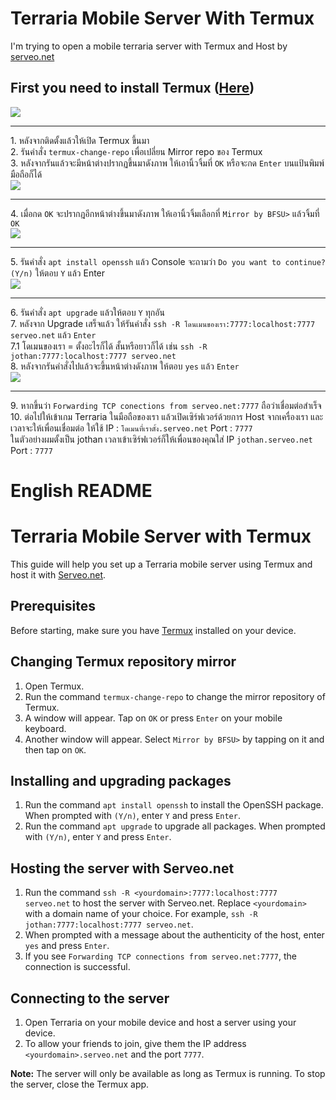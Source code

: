 # Terraria Mobile Server With Termux

I'm trying to open a mobile terraria server with Termux and Host by <a href="serveo.net">serveo.net</a>

## First you need to install Termux (<a href="https://play.google.com/store/apps/details?id=com.termux&hl=th&gl=US">Here</a>)

<img src="https://i.imgur.com/He8a0X2.png">
<hr>
1. หลังจากติดตั้งแล้วให้เปิด Termux ขึ้นมา <br>
2. รันคำสั่ง <code>termux-change-repo</code> เพื่อเปลี่ยน Mirror repo ของ Termux <br>
3. หลังจากรันแล้วจะมีหน้าต่างปรากฏขึ้นมาดังภาพ ให้เอานิ้วจิ้มที่ <code>OK</code> หรือจะกด <code>Enter</code> บนแป้นพิมพ์มือถือก็ได้ <br>
<img src="https://i.imgur.com/xmLradd.png">
<hr>
4. เมื่อกด <code>OK</code> จะปรากฎอีกหน้าต่างขึ้นมาดังภาพ ให้เอานิ้วจิ้มเลือกที่ <code>Mirror by BFSU></code> แล้วจิ้มที่ <code>OK</code> <br>
<img src="https://i.imgur.com/Awcz4ay.png">
<hr>
5. รันคำสั่ง <code>apt install openssh</code> แล้ว Console จะถามว่า <code>Do you want to continue? (Y/n)</code> ให้ตอบ <code>Y</code> แล้ว Enter <br>
<img src="https://i.imgur.com/J5GZnWA.png">
<hr>
6. รันคำสั่ง <code>apt upgrade</code> แล้วให้ตอบ <code>Y</code> ทุกอัน <br>
7. หลังจาก Upgrade เสร็จแล้ว ให้รันคำสั่ง <code>ssh -R โดนเมนของเรา:7777:localhost:7777 serveo.net</code> แล้ว <code>Enter</code> <br>
7.1 โดเมนของเรา = ตั้งอะไรก็ได้ สั้นหรือยาวก็ได้ เช่น <code>ssh -R jothan:7777:localhost:7777 serveo.net</code> <br>
8. หลังจากรันคำสั่งไปแล้วจะขึ้นหน้าต่างดังภาพ ให้ตอบ <code>yes</code> แล้ว <code>Enter</code> <br>
<img src="https://i.imgur.com/mcro3rT.png">
<hr>
9. หากขึ้นว่า <code>Forwarding TCP conections from serveo.net:7777</code> ถือว่าเชื่อมต่อสำเร็จ <br>
10. ต่อไปให้เข้าเกม Terraria ในมือถือของเรา แล้วเปิดเซิร์ฟเวอร์ด้วยการ Host จากเครื่องเรา และเวลาจะให้เพื่อนเชื่อมต่อ ให้ใช้ IP : <code>โดเมนที่เราตั้ง.serveo.net</code> Port : <code>7777</code> <br> ในตัวอย่างผมตั้งเป็น jothan เวลาเข้าเซิร์ฟเวอร์ก็ให้เพื่อนของคุณใส่ IP <code>jothan.serveo.net</code> Port : <code>7777</code>
<br>

# English README
# Terraria Mobile Server with Termux

This guide will help you set up a Terraria mobile server using Termux and host it with [Serveo.net](https://serveo.net/).

## Prerequisites

Before starting, make sure you have [Termux](https://play.google.com/store/apps/details?id=com.termux&hl=th&gl=US) installed on your device.

## Changing Termux repository mirror

1. Open Termux.
2. Run the command `termux-change-repo` to change the mirror repository of Termux.
3. A window will appear. Tap on `OK` or press `Enter` on your mobile keyboard.
4. Another window will appear. Select `Mirror by BFSU>` by tapping on it and then tap on `OK`.

## Installing and upgrading packages

1. Run the command `apt install openssh` to install the OpenSSH package. When prompted with `(Y/n)`, enter `Y` and press `Enter`.
2. Run the command `apt upgrade` to upgrade all packages. When prompted with `(Y/n)`, enter `Y` and press `Enter`.

## Hosting the server with Serveo.net

1. Run the command `ssh -R <yourdomain>:7777:localhost:7777 serveo.net` to host the server with Serveo.net. Replace `<yourdomain>` with a domain name of your choice. For example, `ssh -R jothan:7777:localhost:7777 serveo.net`.
2. When prompted with a message about the authenticity of the host, enter `yes` and press `Enter`.
3. If you see `Forwarding TCP connections from serveo.net:7777`, the connection is successful.

## Connecting to the server

1. Open Terraria on your mobile device and host a server using your device.
2. To allow your friends to join, give them the IP address `<yourdomain>.serveo.net` and the port `7777`.

**Note:** The server will only be available as long as Termux is running. To stop the server, close the Termux app.
